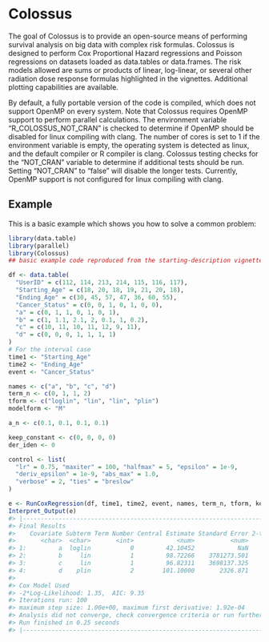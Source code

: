 
<!-- README.md is generated from README.Rmd. Please edit that file -->

# Colossus

The goal of Colossus is to provide an open-source means of performing
survival analysis on big data with complex risk formulas. Colossus is
designed to perform Cox Proportional Hazard regressions and Poisson
regressions on datasets loaded as data.tables or data.frames. The risk
models allowed are sums or products of linear, log-linear, or several
other radiation dose response formulas highlighted in the vignettes.
Additional plotting capabilities are available.

By default, a fully portable version of the code is compiled, which does
not support OpenMP on every system. Note that Colossus requires OpenMP
support to perform parallel calculations. The environment variable
“R\_COLOSSUS\_NOT\_CRAN” is checked to determine if OpenMP should be
disabled for linux compiling with clang. The number of cores is set to 1
if the environment variable is empty, the operating system is detected
as linux, and the default compiler or R compiler is clang. Colossus
testing checks for the “NOT\_CRAN” variable to determine if additional
tests should be run. Setting “NOT\_CRAN” to “false” will disable the
longer tests. Currently, OpenMP support is not configured for linux
compiling with clang.

## Example

This is a basic example which shows you how to solve a common problem:

``` r
library(data.table)
library(parallel)
library(Colossus)
## basic example code reproduced from the starting-description vignette

df <- data.table(
  "UserID" = c(112, 114, 213, 214, 115, 116, 117),
  "Starting_Age" = c(18, 20, 18, 19, 21, 20, 18),
  "Ending_Age" = c(30, 45, 57, 47, 36, 60, 55),
  "Cancer_Status" = c(0, 0, 1, 0, 1, 0, 0),
  "a" = c(0, 1, 1, 0, 1, 0, 1),
  "b" = c(1, 1.1, 2.1, 2, 0.1, 1, 0.2),
  "c" = c(10, 11, 10, 11, 12, 9, 11),
  "d" = c(0, 0, 0, 1, 1, 1, 1)
)
# For the interval case
time1 <- "Starting_Age"
time2 <- "Ending_Age"
event <- "Cancer_Status"

names <- c("a", "b", "c", "d")
term_n <- c(0, 1, 1, 2)
tform <- c("loglin", "lin", "lin", "plin")
modelform <- "M"

a_n <- c(0.1, 0.1, 0.1, 0.1)

keep_constant <- c(0, 0, 0, 0)
der_iden <- 0

control <- list(
  "lr" = 0.75, "maxiter" = 100, "halfmax" = 5, "epsilon" = 1e-9,
  "deriv_epsilon" = 1e-9, "abs_max" = 1.0,
  "verbose" = 2, "ties" = "breslow"
)

e <- RunCoxRegression(df, time1, time2, event, names, term_n, tform, keep_constant, a_n, modelform, control = control)
Interpret_Output(e)
#> |-------------------------------------------------------------------|
#> Final Results
#>    Covariate Subterm Term Number Central Estimate Standard Error 2-tail p-value
#>       <char>  <char>       <int>            <num>          <num>          <num>
#> 1:         a  loglin           0         42.10452            NaN            NaN
#> 2:         b     lin           1         98.72266    3781273.501      0.9999792
#> 3:         c     lin           1         96.82311    3698137.325      0.9999791
#> 4:         d    plin           2        101.10000       2326.871      0.9653437
#> 
#> Cox Model Used
#> -2*Log-Likelihood: 1.35,  AIC: 9.35
#> Iterations run: 100
#> maximum step size: 1.00e+00, maximum first derivative: 1.92e-04
#> Analysis did not converge, check convergence criteria or run further
#> Run finished in 0.25 seconds
#> |-------------------------------------------------------------------|
```
